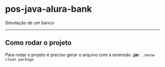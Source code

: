 # pos-java-alura-bank
Simulação de um banco

---
## Como rodar o projeto
Para rodar o projeto é preciso gerar o arquivo com a extensão **.jar**: `./mvnw clean package`
